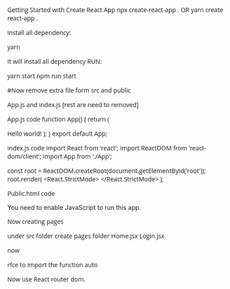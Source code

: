 Getting Started with Create React App
npx create-react-app . OR yarn create react-app .

install all dependency:

yarn

It will install all dependency RUN:

yarn start npm run start

#Now remove extra file form src and public

App.js and index.js [rest are need to removed]

App.js code function App() { return (

Hello world!
); }
export default App;

index.js code import React from 'react'; import ReactDOM from 'react-dom/client'; import App from './App';

const root = ReactDOM.createRoot(document.getElementById('root')); root.render( <React.StrictMode> </React.StrictMode> );

Public.html code

<style> * { font-family: "Open Sans", sans-serif; margin: 0; } </style> <title>React App</title> You need to enable JavaScript to run this app.
Now creating pages

under src folder create pages folder Home.jsx Login.jsx

now

rfce to import the function auto

Now use React router dom. 
